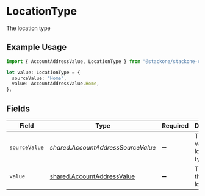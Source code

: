 # LocationType

The location type

## Example Usage

```typescript
import { AccountAddressValue, LocationType } from "@stackone/stackone-client-ts/sdk/models/shared";

let value: LocationType = {
  sourceValue: "Home",
  value: AccountAddressValue.Home,
};
```

## Fields

| Field                                                                           | Type                                                                            | Required                                                                        | Description                                                                     | Example                                                                         |
| ------------------------------------------------------------------------------- | ------------------------------------------------------------------------------- | ------------------------------------------------------------------------------- | ------------------------------------------------------------------------------- | ------------------------------------------------------------------------------- |
| `sourceValue`                                                                   | *shared.AccountAddressSourceValue*                                              | :heavy_minus_sign:                                                              | The source value of the location type.                                          | Home                                                                            |
| `value`                                                                         | [shared.AccountAddressValue](../../../sdk/models/shared/accountaddressvalue.md) | :heavy_minus_sign:                                                              | The type of the location.                                                       | home                                                                            |